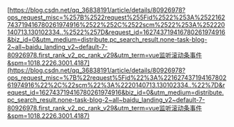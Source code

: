 [https://blog.csdn.net/qq_36838191/article/details/80926978?ops_request_misc=%257B%2522request%255Fid%2522%253A%2522162743719416780261974916%2522%252C%2522scm%2522%253A%252220140713.130102334..%2522%257D&request_id=162743719416780261974916&biz_id=0&utm_medium=distribute.pc_search_result.none-task-blog-2~all~baidu_landing_v2~default-7-80926978.first_rank_v2_pc_rank_v29&utm_term=vue监听滚动条事件&spm=1018.2226.3001.4187](https://blog.csdn.net/qq_36838191/article/details/80926978?ops_request_misc=%7B%22request%5Fid%22%3A%22162743719416780261974916%22%2C%22scm%22%3A%2220140713.130102334..%22%7D&request_id=162743719416780261974916&biz_id=0&utm_medium=distribute.pc_search_result.none-task-blog-2~all~baidu_landing_v2~default-7-80926978.first_rank_v2_pc_rank_v29&utm_term=vue监听滚动条事件&spm=1018.2226.3001.4187)
